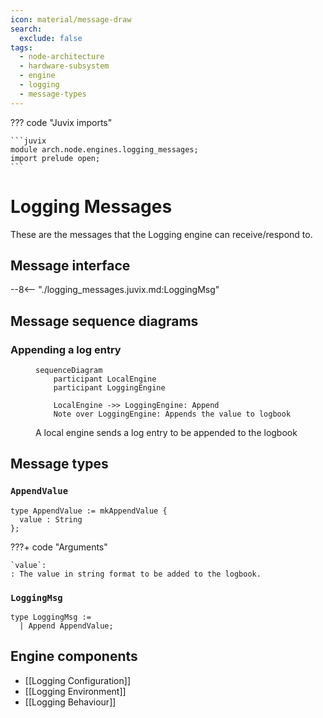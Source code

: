 ```yaml
---
icon: material/message-draw
search:
  exclude: false
tags:
  - node-architecture
  - hardware-subsystem
  - engine
  - logging
  - message-types
---
```


??? code "Juvix imports"

    ```juvix
    module arch.node.engines.logging_messages;
    import prelude open;
    ```

# Logging Messages

These are the messages that the Logging engine can receive/respond to.

## Message interface

--8<-- "./logging_messages.juvix.md:LoggingMsg"

## Message sequence diagrams

### Appending a log entry

<!-- --8<-- [start:message-sequence-diagram] -->
<figure markdown="span">

```mermaid
sequenceDiagram
    participant LocalEngine
    participant LoggingEngine

    LocalEngine ->> LoggingEngine: Append
    Note over LoggingEngine: Appends the value to logbook
```

<figcaption markdown="span">
A local engine sends a log entry to be appended to the logbook
</figcaption>
</figure>
<!-- --8<-- [end:message-sequence-diagram] -->

## Message types

### `AppendValue`

<!-- --8<-- [start:AppendValue] -->
```juvix
type AppendValue := mkAppendValue {
  value : String
};
```
<!-- --8<-- [end:AppendValue] -->

???+ code "Arguments"

    `value`:
    : The value in string format to be added to the logbook.

### `LoggingMsg`

<!-- --8<-- [start:LoggingMsg] -->
```juvix
type LoggingMsg :=
  | Append AppendValue;
```
<!-- --8<-- [end:LoggingMsg] -->

## Engine components

- [[Logging Configuration]]
- [[Logging Environment]]
- [[Logging Behaviour]]
